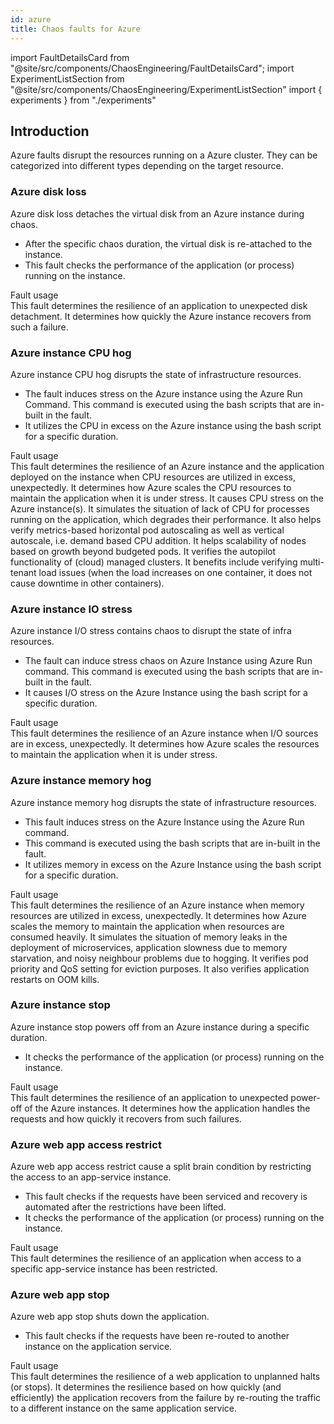 ```yaml
---
id: azure
title: Chaos faults for Azure
---
```


<!-- Import statement for Custom Components -->

import FaultDetailsCard from "@site/src/components/ChaosEngineering/FaultDetailsCard";
import ExperimentListSection from "@site/src/components/ChaosEngineering/ExperimentListSection"
import { experiments } from "./experiments"

<!-- Heading Description -->

## Introduction

Azure faults disrupt the resources running on a Azure cluster. They can be categorized into different types depending on the target resource. 

<ExperimentListSection experiments={experiments} />

<FaultDetailsCard category="azure">

### Azure disk loss

Azure disk loss detaches the virtual disk from an Azure instance during chaos. 
- After the specific chaos duration, the virtual disk is re-attached to the instance. 
- This fault checks the performance of the application (or process) running on the instance.

<accordion color="green">
    <summary>Fault usage</summary>
This fault determines the resilience of an application to unexpected disk detachment. It determines how quickly the Azure instance recovers from such a failure. 
</accordion>

</FaultDetailsCard>


<FaultDetailsCard category="azure">

### Azure instance CPU hog


Azure instance CPU hog disrupts the state of infrastructure resources. 
- The fault induces stress on the Azure instance using the Azure Run Command. This command is executed using the bash scripts that are in-built in the fault.
- It utilizes the CPU in excess on the Azure instance using the bash script for a specific duration.


<accordion color="green">
    <summary>Fault usage</summary>
This fault determines the resilience of an Azure instance and the application deployed on the instance when CPU resources are utilized in excess, unexpectedly. It determines how Azure scales the CPU resources to maintain the application when it is under stress. 
It causes CPU stress on the Azure instance(s). It simulates the situation of lack of CPU for processes running on the application, which degrades their performance. It also helps verify metrics-based horizontal pod autoscaling as well as vertical autoscale, i.e. demand based CPU addition. It helps scalability of nodes based on growth beyond budgeted pods. It verifies the autopilot functionality of (cloud) managed clusters. 
It benefits include verifying multi-tenant load issues (when the load increases on one container, it does not cause downtime in other containers).
</accordion>

</FaultDetailsCard>


<FaultDetailsCard category="azure">

### Azure instance IO stress


Azure instance I/O stress contains chaos to disrupt the state of infra resources. 
- The fault can induce stress chaos on Azure Instance using Azure Run command. This command is executed using the bash scripts that are in-built in the fault.
- It causes I/O stress on the Azure Instance using the bash script for a specific duration.


<accordion color="green">
    <summary>Fault usage</summary>
This fault determines the resilience of an Azure instance when I/O sources are in excess, unexpectedly. It determines how Azure scales the resources to maintain the application when it is under stress. 
</accordion>

</FaultDetailsCard>


<FaultDetailsCard category="azure">


### Azure instance memory hog


Azure instance memory hog disrupts the state of infrastructure resources. 
- This fault induces stress on the Azure Instance using the Azure Run command.
- This command is executed using the bash scripts that are in-built in the fault.
- It utilizes memory in excess on the Azure Instance using the bash script for a specific duration.


<accordion color="green">
<summary>Fault usage</summary>
This fault determines the resilience of an Azure instance when memory resources are utilized in excess, unexpectedly. It determines how Azure scales the memory to maintain the application when resources are consumed heavily. 
It simulates the situation of memory leaks in the deployment of microservices, application slowness due to memory starvation, and noisy neighbour problems due to hogging. It verifies pod priority and QoS setting for eviction purposes. It also verifies application restarts on OOM kills.
</accordion>

</FaultDetailsCard>


<FaultDetailsCard category="azure">

### Azure instance stop


Azure instance stop powers off from an Azure instance during a specific duration.
- It checks the performance of the application (or process) running on the instance.

<!-- <accordion color='green'/> has same usage as details but green in color -->

<accordion color="green">
    <summary>Fault usage</summary>
This fault determines the resilience of an application to unexpected power-off of the Azure instances. It determines how the application handles the requests and how quickly it recovers from such failures.
</accordion>

</FaultDetailsCard>


<FaultDetailsCard category="azure">


### Azure web app access restrict


Azure web app access restrict cause a split brain condition by restricting the access to an app-service instance.
- This fault checks if the requests have been serviced and recovery is automated after the restrictions have been lifted.
- It checks the performance of the application (or process) running on the instance.


<accordion color="green">
    <summary>Fault usage</summary>
This fault determines the resilience of an application when access to a specific app-service instance has been restricted.
</accordion>

</FaultDetailsCard>

<!-- Code for Fault Card ends here -->
<FaultDetailsCard category="azure">

### Azure web app stop


Azure web app stop shuts down the application.
- This fault checks if the requests have been re-routed to another instance on the application service.


<accordion color="green">
    <summary>Fault usage</summary>
This fault determines the resilience of a web application to unplanned halts (or stops). It determines the resilience based on how quickly (and efficiently) the application recovers from the failure by re-routing the traffic to a different instance on the same application service. 
</accordion>

</FaultDetailsCard>

